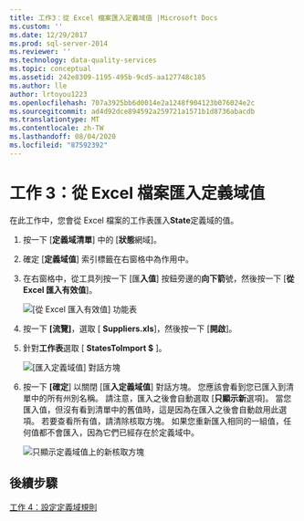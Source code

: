 ```yaml
---
title: 工作3：從 Excel 檔案匯入定義域值 |Microsoft Docs
ms.custom: ''
ms.date: 12/29/2017
ms.prod: sql-server-2014
ms.reviewer: ''
ms.technology: data-quality-services
ms.topic: conceptual
ms.assetid: 242e8309-1195-495b-9cd5-aa127748c185
ms.author: lle
author: lrtoyou1223
ms.openlocfilehash: 707a3925bb6d0014e2a1248f904123b076024e2c
ms.sourcegitcommit: ad4d92dce894592a259721a1571b1d8736abacdb
ms.translationtype: MT
ms.contentlocale: zh-TW
ms.lasthandoff: 08/04/2020
ms.locfileid: "87592392"
---
```

# <a name="task-3-importing-domain-values-from-an-excel-file"></a>工作 3：從 Excel 檔案匯入定義域值

  在此工作中，您會從 Excel 檔案的工作表匯入**State**定義域的值。

1.  按一下 [**定義域清單**] 中的 [**狀態**網域]。

2.  確定 [**定義域值**] 索引標籤在右窗格中為作用中。

3.  在右窗格中，從工具列按一下 [匯**入值**] 按鈕旁邊的**向下箭**號，然後按一下 [**從 Excel 匯入有效值**]。

     ![[從 Excel 匯入有效值] 功能表](../../2014/tutorials/media/et-importingdomainvaluesfromanexcelfile-01.jpg "[從 Excel 匯入有效值] 功能表")

4.  按一下 **[流覽]**，選取 [ **Suppliers.xls**]，然後按一下 [**開啟**]。

5.  針對**工作表**選取 [ **StatesToImport $** ]。

     ![[匯入定義域值] 對話方塊](../../2014/tutorials/media/et-importingdomainvaluesfromanexcelfile-02.jpg "[匯入定義域值] 對話方塊")

6.  按一下 **[確定**] 以關閉 [匯**入定義域值**] 對話方塊。 您應該會看到您已匯入到清單中的所有州別名稱。 請注意，匯入之後會自動選取 [**只顯示新**選項]。 當您匯入值，但沒有看到清單中的舊值時，這是因為在匯入之後會自動啟用此選項。 若要查看所有值，請清除核取方塊。 如果您重新匯入相同的一組值，任何值都不會匯入，因為它們已經存在於定義域中。

     ![只顯示定義域值上的新核取方塊](../../2014/tutorials/media/et-importingdomainvaluesfromanexcelfile-03.jpg "只顯示定義域值上的新核取方塊")

## <a name="next-step"></a>後續步驟
 [工作 4：設定定義域規則](../../2014/tutorials/task-4-setting-domain-rules.md)


